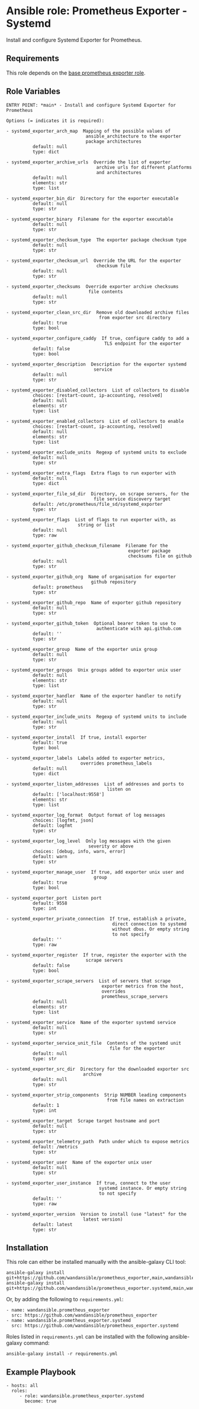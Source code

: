 Ansible role: Prometheus Exporter - Systemd
===========================================

Install and configure Systemd Exporter for Prometheus.

Requirements
------------

This role depends on the [base prometheus exporter role](https://github.com/wandansible/prometheus_exporter).

Role Variables
--------------

```
ENTRY POINT: *main* - Install and configure Systemd Exporter for Prometheus

Options (= indicates it is required):

- systemd_exporter_arch_map  Mapping of the possible values of
                              ansible_architecture to the exporter
                              package architectures
          default: null
          type: dict

- systemd_exporter_archive_urls  Override the list of exporter
                                  archive urls for different platforms
                                  and architectures
          default: null
          elements: str
          type: list

- systemd_exporter_bin_dir  Directory for the exporter executable
          default: null
          type: str

- systemd_exporter_binary  Filename for the exporter executable
          default: null
          type: str

- systemd_exporter_checksum_type  The exporter package checksum type
          default: null
          type: str

- systemd_exporter_checksum_url  Override the URL for the exporter
                                  checksum file
          default: null
          type: str

- systemd_exporter_checksums  Override exporter archive checksums
                               file contents
          default: null
          type: str

- systemd_exporter_clean_src_dir  Remove old downloaded archive files
                                   from exporter src directory
          default: true
          type: bool

- systemd_exporter_configure_caddy  If true, configure caddy to add a
                                     TLS endpoint for the exporter
          default: false
          type: bool

- systemd_exporter_description  Description for the exporter systemd
                                 service
          default: null
          type: str

- systemd_exporter_disabled_collectors  List of collectors to disable
          choices: [restart-count, ip-accounting, resolved]
          default: null
          elements: str
          type: list

- systemd_exporter_enabled_collectors  List of collectors to enable
          choices: [restart-count, ip-accounting, resolved]
          default: null
          elements: str
          type: list

- systemd_exporter_exclude_units  Regexp of systemd units to exclude
          default: null
          type: str

- systemd_exporter_extra_flags  Extra flags to run exporter with
          default: null
          type: dict

- systemd_exporter_file_sd_dir  Directory, on scrape servers, for the
                                 file service discovery target
          default: /etc/prometheus/file_sd/systemd_exporter
          type: str

- systemd_exporter_flags  List of flags to run exporter with, as
                           string or list
          default: null
          type: raw

- systemd_exporter_github_checksum_filename  Filename for the
                                              exporter package
                                              checksums file on github
          default: null
          type: str

- systemd_exporter_github_org  Name of organisation for exporter
                                github repository
          default: prometheus
          type: str

- systemd_exporter_github_repo  Name of exporter github repository
          default: null
          type: str

- systemd_exporter_github_token  Optional bearer token to use to
                                  authenticate with api.github.com
          default: ''
          type: str

- systemd_exporter_group  Name of the exporter unix group
          default: null
          type: str

- systemd_exporter_groups  Unix groups added to exporter unix user
          default: null
          elements: str
          type: list

- systemd_exporter_handler  Name of the exporter handler to notify
          default: null
          type: str

- systemd_exporter_include_units  Regexp of systemd units to include
          default: null
          type: str

- systemd_exporter_install  If true, install exporter
          default: true
          type: bool

- systemd_exporter_labels  Labels added to exporter metrics,
                            overrides prometheus_labels
          default: null
          type: dict

- systemd_exporter_listen_addresses  List of addresses and ports to
                                      listen on
          default: ['localhost:9558']
          elements: str
          type: list

- systemd_exporter_log_format  Output format of log messages
          choices: [logfmt, json]
          default: logfmt
          type: str

- systemd_exporter_log_level  Only log messages with the given
                               severity or above
          choices: [debug, info, warn, error]
          default: warn
          type: str

- systemd_exporter_manage_user  If true, add exporter unix user and
                                 group
          default: true
          type: bool

- systemd_exporter_port  Listen port
          default: 9558
          type: int

- systemd_exporter_private_connection  If true, establish a private,
                                        direct connection to systemd
                                        without dbus. Or empty string
                                        to not specify
          default: ''
          type: raw

- systemd_exporter_register  If true, register the exporter with the
                              scrape servers
          default: false
          type: bool

- systemd_exporter_scrape_servers  List of servers that scrape
                                    exporter metrics from the host,
                                    overrides
                                    prometheus_scrape_servers
          default: null
          elements: str
          type: list

- systemd_exporter_service  Name of the exporter systemd service
          default: null
          type: str

- systemd_exporter_service_unit_file  Contents of the systemd unit
                                       file for the exporter
          default: null
          type: str

- systemd_exporter_src_dir  Directory for the downloaded exporter src
                             archive
          default: null
          type: str

- systemd_exporter_strip_components  Strip NUMBER leading components
                                      from file names on extraction
          default: 1
          type: int

- systemd_exporter_target  Scrape target hostname and port
          default: null
          type: str

- systemd_exporter_telemetry_path  Path under which to expose metrics
          default: /metrics
          type: str

- systemd_exporter_user  Name of the exporter unix user
          default: null
          type: str

- systemd_exporter_user_instance  If true, connect to the user
                                   systemd instance. Or empty string
                                   to not specify
          default: ''
          type: raw

- systemd_exporter_version  Version to install (use "latest" for the
                             latest version)
          default: latest
          type: str
```

Installation
------------

This role can either be installed manually with the ansible-galaxy CLI tool:

    ansible-galaxy install git+https://github.com/wandansible/prometheus_exporter,main,wandansible.prometheus_exporter
    ansible-galaxy install git+https://github.com/wandansible/prometheus_exporter.systemd,main,wandansible.prometheus_exporter.systemd
     
Or, by adding the following to `requirements.yml`:

    - name: wandansible.prometheus_exporter
      src: https://github.com/wandansible/prometheus_exporter
    - name: wandansible.prometheus_exporter.systemd
      src: https://github.com/wandansible/prometheus_exporter.systemd

Roles listed in `requirements.yml` can be installed with the following ansible-galaxy command:

    ansible-galaxy install -r requirements.yml

Example Playbook
----------------

    - hosts: all
      roles:
         - role: wandansible.prometheus_exporter.systemd
           become: true
